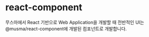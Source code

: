 # react-component

무스마에서 React 기반으로 Web Application을 개발할 때 전반적인 UI는 @musma/react-component에 개발된 컴포넌트로 개발합니다.

